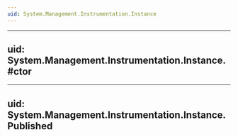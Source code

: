 ```yaml
---
uid: System.Management.Instrumentation.Instance
---
```


---
uid: System.Management.Instrumentation.Instance.#ctor
---

---
uid: System.Management.Instrumentation.Instance.Published
---
